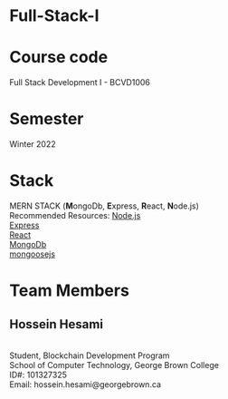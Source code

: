 # Full-Stack-I
# Course code
Full Stack Development I - BCVD1006
# Semester
Winter 2022
# Stack
MERN STACK (<b>M</b>ongoDb, <b>E</b>xpress, <b>R</b>eact, <b>N</b>ode.js)<br>
Recommended Resources:
<a href="https://nodejs.org">Node.js</a><br>
<a href="https://expressjs.com/">Express</a><br>
<a href="https://reactjs.org/docs/getting-started.html">React</a><br>
<a href="https://www.mongodb.com/">MongoDb</a><br>
<a href="https://mongoosejs.com/">mongoosejs</a><br>

# Team Members
<h2>Hossein Hesami</h2> <br>
Student, Blockchain Development Program <br>
School of Computer Technology, George Brown College <br>
ID#: 101327325 <br>
Email: hossein.hesami@georgebrown.ca